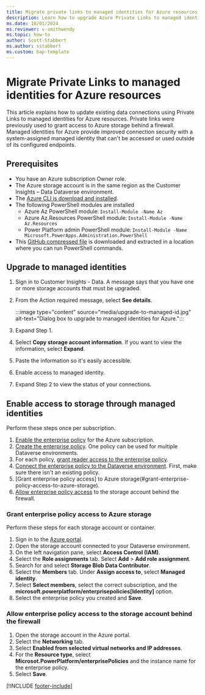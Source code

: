 ```yaml
---
title: Migrate private links to managed identities for Azure resources
description: Learn how to upgrade Azure Private Links to managed identities for Azure resources in Customer Insights - Data.
ms.date: 10/01/2024
ms.reviewer: v-smithwendy
ms.topic: how-to
author: Scott-Stabbert
ms.author: sstabbert
ms.custom: bap-template
---
```


# Migrate Private Links to managed identities for Azure resources

This article explains how to update existing data connections using Private Links to managed identities for Azure resources. Private links were previously used to grant access to Azure storage behind a firewall. Managed identities for Azure provide improved connection security with a system-assigned managed identity that can't be accessed or used outside of its configured endpoints.

## Prerequisites

- You have an Azure subscription Owner role.
- The Azure storage account is in the same region as the Customer Insights – Data Dataverse environment.
- The [Azure CLI is download and installed](https://aka.ms/InstallAzureCliWindows).
- The following PowerShell modules are installed
  - Azure Az PowerShell module: `Install-Module -Name Az`
  - Azure Az.Resources PowerShell module: `Install-Module -Name Az.Resources`
  - Power Platform admin PowerShell module: `Install-Module -Name Microsoft.PowerApps.Administration.PowerShell`
- This [GitHub compressed file](https://github.com/microsoft/PowerApps-Samples/blob/master/powershell/managed-identities/Common.zip) is downloaded and extracted in a location where you can run PowerShell commands.

## Upgrade to managed identities

1. Sign in to Customer Insights - Data.
   A message says that you have one or more storage accounts that must be upgraded.
1. From the Action required message, select **See details**.

   :::image type="content" source="media/upgrade-to-managed-id.jpg" alt-text="Dialog box to upgrade to managed identities for Azure.":::

1. Expand Step 1.
1. Select **Copy storage account information**. If you want to view the information, select **Expand**.
1. Paste the information so it's easily accessible.
1. Enable access to managed identity.
1. Expand Step 2 to view the status of your connections.

## Enable access to storage through managed identities

Perform these steps once per subscription.

1. [Enable the enterprise policy](/power-apps/maker/data-platform/azure-synapse-link-msi#enable-enterprise-policy-for-the-selected-azure-subscription) for the Azure subscription.
1. [Create the enterprise policy](/power-apps/maker/data-platform/azure-synapse-link-msi#create-enterprise-policy). One policy can be used for multiple Dataverse environments.
1. For each policy, [grant reader access to the enterprise policy](/power-apps/maker/data-platform/azure-synapse-link-msi#grant-reader-access-to-the-enterprise-policy-via-azure).
1. [Connect the enterprise policy to the Dataverse environment](/power-apps/maker/data-platform/azure-synapse-link-msi#connect-enterprise-policy-to-dataverse-environment). First, make sure there isn't an existing policy.
1. [Grant enterprise policy access] to Azure storage(#grant-enterprise-policy-access-to-azure-storage).
1. [Allow enterprise policy access](#allow-enterprise-policy-access-to-the-storage-account-behind-the-firewall) to the storage account behind the firewall.

### Grant enterprise policy access to Azure storage

Perform these steps for each storage account or container.

1. Sign in to the [Azure portal](https://portal.azure.com/).
1. Open the storage account connected to your Dataverse environment.
1. On the left navigation pane, select **Access Control (IAM)**.
1. Select the **Role assignments** tab. Select **Add** > **Add role assignment**.
1. Search for and select **Storage Blob Data Contributor**.
1. Select the **Members** tab. Under **Assign access to**, select **Managed identity**.
1. Select **Select members**, select the correct subscription, and the **microsoft.powerplatform/enterprisepolicies[Identity]** option.
1. Select the enterprise policy you created and **Save**.

### Allow enterprise policy access to the storage account behind the firewall

1. Open the storage account in the Azure portal.
1. Select the **Networking** tab.
1. Select **Enabled from selected virtual networks and IP addresses**.
1. For the **Resource type**, select **Microsot.PowerPlatform/enterprisePolicies** and the instance name for the enterprise policy.
1. Select **Save**.

[!INCLUDE [footer-include](includes/footer-banner.md)]
